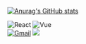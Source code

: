 <!--
**dminlee/dminlee** is a ✨ _special_ ✨ repository because its `README.md` (this file) appears on your GitHub profile.

Here are some ideas to get you started:

- 🔭 I’m currently working on ...
- 🌱 I’m currently learning ...
- 👯 I’m looking to collaborate on ...
- 🤔 I’m looking for help with ...
- 💬 Ask me about ...
- 📫 How to reach me: ...
- 😄 Pronouns: ...
- ⚡ Fun fact: ...
-->

[![Anurag's GitHub stats](https://github-readme-stats.vercel.app/api?username=dminlee&hide=stars&count_private=true&show_icons=true&theme=react)](https://github.com/anuraghazra/github-readme-stats)

![React](https://img.shields.io/badge/-React-3fcbd1) ![Vue](https://img.shields.io/badge/-Vue-%2341B883)<br>[![Gmail](https://img.shields.io/badge/Gmail-d14836?style=flat-square&logo=Gmail&logoColor=white&link=mailto:leedmeen@gmail.com)](mailto:leedmeen@gmail.com)
<a href="https://di-story.tistory.com">
  <img src="https://img.shields.io/badge/-Tistory-4F1F12" />
</a>

<!-- <a href="https://github.com/Talk-Bout/Frontend">
  <img align="center" src="https://github-readme-stats.vercel.app/api/pin/?username=Talk-Bout&repo=Frontend&theme=react&show_owner=true" />
</a>
<a href="https://github.com/anuraghazra/convoychat">
  <img align="center" src="https://github-readme-stats.vercel.app/api/pin/?username=leedmeen&repo=CloneCoding_team13_NEWNEEK&theme=react" />
</a>
<a href="https://github.com/anuraghazra/convoychat">
  <img align="center" src="https://github-readme-stats.vercel.app/api/pin/?username=leedmeen&repo=miniproject_team18_frontend&theme=react" />
</a> -->
